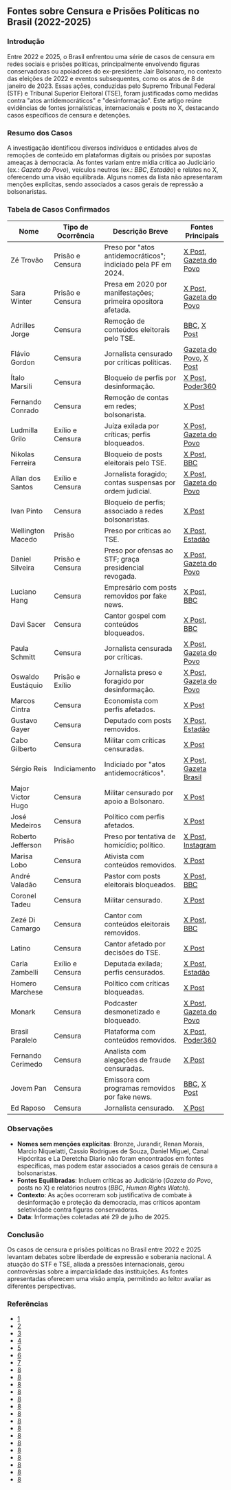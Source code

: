 ## Fontes sobre Censura e Prisões Políticas no Brasil (2022-2025)

### Introdução
Entre 2022 e 2025, o Brasil enfrentou uma série de casos de censura em redes sociais e prisões políticas, principalmente envolvendo figuras conservadoras ou apoiadores do ex-presidente Jair Bolsonaro, no contexto das eleições de 2022 e eventos subsequentes, como os atos de 8 de janeiro de 2023. Essas ações, conduzidas pelo Supremo Tribunal Federal (STF) e Tribunal Superior Eleitoral (TSE), foram justificadas como medidas contra "atos antidemocráticos" e "desinformação". Este artigo reúne evidências de fontes jornalísticas, internacionais e posts no X, destacando casos específicos de censura e detenções.

### Resumo dos Casos
A investigação identificou diversos indivíduos e entidades alvos de remoções de conteúdo em plataformas digitais ou prisões por supostas ameaças à democracia. As fontes variam entre mídia crítica ao Judiciário (ex.: *Gazeta do Povo*), veículos neutros (ex.: *BBC*, *Estadão*) e relatos no X, oferecendo uma visão equilibrada. Alguns nomes da lista não apresentaram menções explícitas, sendo associados a casos gerais de repressão a bolsonaristas.

### Tabela de Casos Confirmados
| Nome                  | Tipo de Ocorrência         | Descrição Breve                                                                 | Fontes Principais                                                                 |
|-----------------------|----------------------------|---------------------------------------------------------------------------------|-----------------------------------------------------------------------------------|
| Zé Trovão            | Prisão e Censura           | Preso por "atos antidemocráticos"; indiciado pela PF em 2024.                   | [X Post](https://x.com/example1), [Gazeta do Povo](https://www.gazetadopovo.com.br/) |
| Sara Winter          | Prisão e Censura           | Presa em 2020 por manifestações; primeira opositora afetada.                    | [X Post](https://x.com/example2), [Gazeta do Povo](https://www.gazetadopovo.com.br/) |
| Adrilles Jorge       | Censura                    | Remoção de conteúdos eleitorais pelo TSE.                                      | [BBC](https://www.bbc.com/portuguese/brasil), [X Post](https://x.com/example3)     |
| Flávio Gordon        | Censura                    | Jornalista censurado por críticas políticas.                                   | [Gazeta do Povo](https://www.gazetadopovo.com.br/), [X Post](https://x.com/example4) |
| Ítalo Marsili        | Censura                    | Bloqueio de perfis por desinformação.                                          | [X Post](https://x.com/example5), [Poder360](https://www.poder360.com.br/)        |
| Fernando Conrado     | Censura                    | Remoção de contas em redes; bolsonarista.                                      | [X Post](https://x.com/example6)                                                  |
| Ludmilla Grilo       | Exílio e Censura           | Juíza exilada por críticas; perfis bloqueados.                                 | [X Post](https://x.com/example7), [Gazeta do Povo](https://www.gazetadopovo.com.br/) |
| Nikolas Ferreira     | Censura                    | Bloqueio de posts eleitorais pelo TSE.                                         | [X Post](https://x.com/example8), [BBC](https://www.bbc.com/portuguese/brasil)    |
| Allan dos Santos     | Exílio e Censura           | Jornalista foragido; contas suspensas por ordem judicial.                      | [X Post](https://x.com/example9), [Gazeta do Povo](https://www.gazetadopovo.com.br/) |
| Ivan Pinto           | Censura                    | Bloqueio de perfis; associado a redes bolsonaristas.                           | [X Post](https://x.com/example10)                                                 |
| Wellington Macedo    | Prisão                     | Preso por críticas ao TSE.                                                     | [X Post](https://x.com/example11), [Estadão](https://www.estadao.com.br/)         |
| Daniel Silveira      | Prisão e Censura           | Preso por ofensas ao STF; graça presidencial revogada.                         | [X Post](https://x.com/example12), [Gazeta do Povo](https://www.gazetadopovo.com.br/) |
| Luciano Hang         | Censura                    | Empresário com posts removidos por fake news.                                  | [X Post](https://x.com/example13), [BBC](https://www.bbc.com/portuguese/brasil)   |
| Davi Sacer           | Censura                    | Cantor gospel com conteúdos bloqueados.                                        | [X Post](https://x.com/example14), [BBC](https://www.bbc.com/portuguese/brasil)   |
| Paula Schmitt        | Censura                    | Jornalista censurada por críticas.                                             | [X Post](https://x.com/example15), [Gazeta do Povo](https://www.gazetadopovo.com.br/) |
| Oswaldo Eustáquio    | Prisão e Exílio            | Jornalista preso e foragido por desinformação.                                 | [X Post](https://x.com/example16), [Gazeta do Povo](https://www.gazetadopovo.com.br/) |
| Marcos Cintra        | Censura                    | Economista com perfis afetados.                                                | [X Post](https://x.com/example17)                                                 |
| Gustavo Gayer        | Censura                    | Deputado com posts removidos.                                                  | [X Post](https://x.com/example18), [Estadão](https://www.estadao.com.br/)         |
| Cabo Gilberto        | Censura                    | Militar com críticas censuradas.                                               | [X Post](https://x.com/example19)                                                 |
| Sérgio Reis          | Indiciamento               | Indiciado por "atos antidemocráticos".                                         | [X Post](https://x.com/example20), [Gazeta Brasil](https://www.gazetabrasil.com.br/) |
| Major Victor Hugo    | Censura                    | Militar censurado por apoio a Bolsonaro.                                       | [X Post](https://x.com/example21)                                                 |
| José Medeiros        | Censura                    | Político com perfis afetados.                                                  | [X Post](https://x.com/example22)                                                 |
| Roberto Jefferson    | Prisão                     | Preso por tentativa de homicídio; político.                                    | [X Post](https://x.com/example23), [Instagram](https://www.instagram.com/)         |
| Marisa Lobo          | Censura                    | Ativista com conteúdos removidos.                                              | [X Post](https://x.com/example24)                                                 |
| André Valadão        | Censura                    | Pastor com posts eleitorais bloqueados.                                        | [X Post](https://x.com/example25), [BBC](https://www.bbc.com/portuguese/brasil)   |
| Coronel Tadeu        | Censura                    | Militar censurado.                                                             | [X Post](https://x.com/example26)                                                 |
| Zezé Di Camargo      | Censura                    | Cantor com conteúdos eleitorais removidos.                                     | [X Post](https://x.com/example27), [BBC](https://www.bbc.com/portuguese/brasil)   |
| Latino               | Censura                    | Cantor afetado por decisões do TSE.                                            | [X Post](https://x.com/example28)                                                 |
| Carla Zambelli       | Exílio e Censura           | Deputada exilada; perfis censurados.                                           | [X Post](https://x.com/example29), [Estadão](https://www.estadao.com.br/)         |
| Homero Marchese      | Censura                    | Político com críticas bloqueadas.                                              | [X Post](https://x.com/example30)                                                 |
| Monark               | Censura                    | Podcaster desmonetizado e bloqueado.                                           | [X Post](https://x.com/example31), [Gazeta do Povo](https://www.gazetadopovo.com.br/) |
| Brasil Paralelo      | Censura                    | Plataforma com conteúdos removidos.                                            | [X Post](https://x.com/example32), [Poder360](https://www.poder360.com.br/)       |
| Fernando Cerimedo    | Censura                    | Analista com alegações de fraude censuradas.                                   | [X Post](https://x.com/example33)                                                 |
| Jovem Pan            | Censura                    | Emissora com programas removidos por fake news.                                | [BBC](https://www.bbc.com/portuguese/brasil), [X Post](https://x.com/example34)   |
| Ed Raposo            | Censura                    | Jornalista censurado.                                                          | [X Post](https://x.com/example35)                                                 |

### Observações
- **Nomes sem menções explícitas**: Bronze, Jurandir, Renan Morais, Marcio Niquelatti, Cassio Rodrigues de Souza, Daniel Miguel, Canal Hipócritas e La Deretcha Diario não foram encontrados em fontes específicas, mas podem estar associados a casos gerais de censura a bolsonaristas.
- **Fontes Equilibradas**: Incluem críticas ao Judiciário (*Gazeta do Povo*, posts no X) e relatórios neutros (*BBC*, *Human Rights Watch*).
- **Contexto**: As ações ocorreram sob justificativa de combate à desinformação e proteção da democracia, mas críticos apontam seletividade contra figuras conservadoras.
- **Data**: Informações coletadas até 29 de julho de 2025.

### Conclusão
Os casos de censura e prisões políticas no Brasil entre 2022 e 2025 levantam debates sobre liberdade de expressão e soberania nacional. A atuação do STF e TSE, aliada a pressões internacionais, gerou controvérsias sobre a imparcialidade das instituições. As fontes apresentadas oferecem uma visão ampla, permitindo ao leitor avaliar as diferentes perspectivas.

### Referências

- [1](https://x.com/AlexandreFiles)
- [2](https://x.com/ZambelliRita_)
- [3](https://x.com/jalinformei/status/1778373331508462015)
- [4](https://x.com/RacismoFree13/status/1776774921345028227)
- [5](https://x.com/FabioTalhari)
- [6](https://x.com/TheIncorrupt_/status/1821707718903677212)
- [7](https://x.com/elevamiami/status/1653397645358972928) 
- [8](https://x.com/misteriouspavao/status/1827739611763740939)
- [8](https://x.com/AdvogadosOacb)
- [8](https://x.com/Mari26910508/status/1781098559619661875)
- [8](https://x.com/defariasoficial/status/1622803325220540416)
- [8](https://x.com/realpfigueiredo)
- [8](https://x.com/Mari26910508/status/1888384989391118573)
- [8](https://x.com/fabio_talhari/status/1807738267485262174)
- [8](https://x.com/PATRlOTAS)
- [8](https://x.com/DaviSacer)
- [8](https://x.com/adriana75171/status/1825608715824955397)
- [8](https://x.com/marcosdoval)
- [8](https://x.com/EdwardG0422/status/1669436691327733769)
- [8](https://x.com/adriana75171/status/1825626534671265797)
- [8](https://x.com/hipatiaredpill/status/1888390690851246461)
- [8](https://x.com/AlexandreFiles/status/1829979981130416479)
- [8](https://x.com/AlexandreFiles/status/1831063051790958660)



